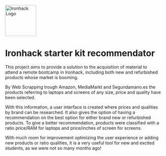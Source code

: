 <img src="https://bit.ly/2VnXWr2" alt="Ironhack Logo" width="100"/>

# Ironhack starter kit recommendator

This project aims to provide a solution to the acquisition of material to attend a remote bootcamp in Ironhack, including both new and refurbished products whose market is booming.

By Web Scrapping trough Amazon, MediaMarkt and Segundamano.es the products referring to laptops and screens of any size, price and quality have been selected. 

With this information, a user interface is created where prices and qualities by brand can be researched. It also gives the option of having a recommendation on the best option for either brand new or refurbished products. To give a better recommendation, products were classified with a ratio price/RAM for laptops and price/inches of screen for screens.

With much room for improvement optimizing the user experience or adding new products or ratio qualities, it is a very useful tool for new and excited students, as we were not so many months ago!
